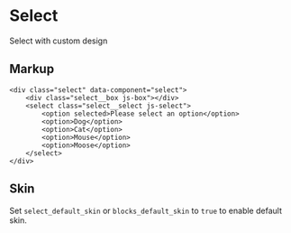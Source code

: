 # Select

Select with custom design


## Markup

	<div class="select" data-component="select">
		<div class="select__box js-box"></div>
		<select class="select__select js-select">
			<option selected>Please select an option</option>
			<option>Dog</option>
			<option>Cat</option>
			<option>Mouse</option>
			<option>Moose</option>
		</select>
	</div>


## Skin

Set `select_default_skin` or `blocks_default_skin` to `true` to enable default skin.
